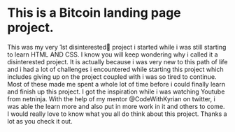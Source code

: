 # This is a Bitcoin landing page project.

This was my very 1st disinterested🤣 project i started while i was still starting to learn HTML AND CSS. I know you will keep wondering why i called it a 
disinterested project. It is actually because i was very new to this path of life and i had a lot of challenges i encountered while starting this project which 
includes giving up on the project coupled with i was so tired to continue. Most of these made me spent a whole lot of time before i could finally learn and 
finish up this project. 
I got the inspiration while i was watching Youtube from netninja. With the help of my mentor @CodeWithKyrian on twitter, i was able the learn more and also put 
in more work in it and others to come. I would really love to know what you all do think about this project. Thanks a lot as you check it out.
